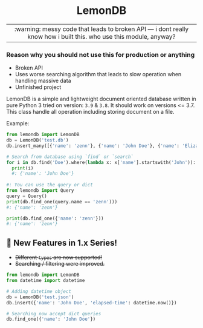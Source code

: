<div align="center">
  <h1>LemonDB</h1>
</div>

<div align="">
<table>
<tbody>
<td align="center">
:warning: messy code that leads to broken API ― i dont really know how i built this. who use this module, anyway?
</td>
</tbody>
</table>
</div>

### Reason why you should not use this for production or anything

- Broken API
- Uses worse searching algorithm that leads to slow operation when handling massive data
- Unfinished project


LemonDB is a simple and lightweight document oriented database written in pure Python 3 tried on version: `3.9` & `3.8`. It should work on versions <= 3.7. This class handle all operation including storing document on a file.

Example:
```python
from lemondb import LemonDB
db = LemonDB('test.db')
db.insert_many([{'name': 'zenn'}, {'name': 'John Doe'}, {'name': 'Elizabeth Doe'}])

# Search from database using `find` or `search`
for i in db.find('Doe').where(lambda x: x['name'].startswith('John')):
  print(i)
  #: {'name': 'John Doe'}
  
#: You can use the query or dict
from lemondb import Query
query = Query()
print(db.find_one(query.name == 'zenn')))
#: {'name': 'zenn'}

print(db.find_one({'name': 'zenn'}))
#: {'name': 'zenn'}

```

## 📌 New Features in 1.x Series!

- ~~Different `types` are now supported!~~
- ~~Searching / filtering were improved.~~

```py
from lemondb import LemonDB
from datetime import datetime

# Adding datetime object
db = LemonDB('test.json')
db.insert({'name': 'John Doe', 'elapsed-time': datetime.now()})

# Searching now accept dict queries
db.find_one({'name': 'John Doe'})
```
